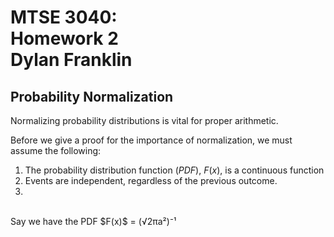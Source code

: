 # MTSE 3040: <br/> Homework 2 <br/> Dylan Franklin #
## Probability Normalization ##
Normalizing probability distributions is vital for proper arithmetic.

Before we give a proof for the importance of normalization, we
must assume the following:
<br/>
  
  1) The probability distribution function (*PDF*), $F(x)$, is a continuous function
  2) Events are independent, regardless of the previous outcome.
  3) 
<br/>
Say we have the PDF $F(x)$ = (√2πa²)⁻¹
